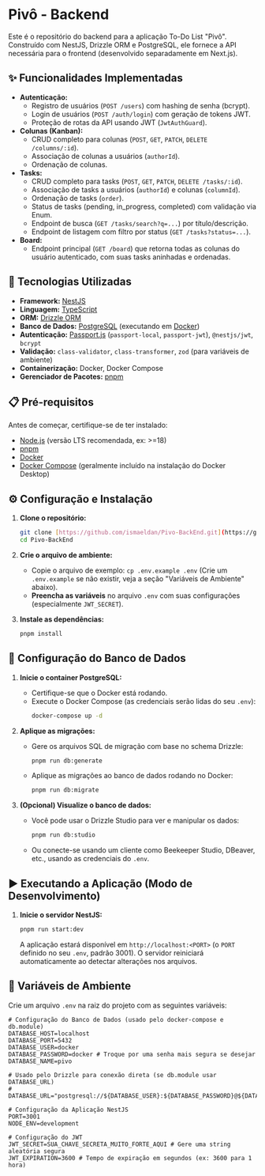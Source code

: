 # Pivô - Backend

Este é o repositório do backend para a aplicação To-Do List "Pivô". Construído com NestJS, Drizzle ORM e PostgreSQL, ele fornece a API necessária para o frontend (desenvolvido separadamente em Next.js).

## ✨ Funcionalidades Implementadas

* **Autenticação:**
    * Registro de usuários (`POST /users`) com hashing de senha (bcrypt).
    * Login de usuários (`POST /auth/login`) com geração de tokens JWT.
    * Proteção de rotas da API usando JWT (`JwtAuthGuard`).
* **Colunas (Kanban):**
    * CRUD completo para colunas (`POST`, `GET`, `PATCH`, `DELETE /columns/:id`).
    * Associação de colunas a usuários (`authorId`).
    * Ordenação de colunas.
* **Tasks:**
    * CRUD completo para tasks (`POST`, `GET`, `PATCH`, `DELETE /tasks/:id`).
    * Associação de tasks a usuários (`authorId`) e colunas (`columnId`).
    * Ordenação de tasks (`order`).
    * Status de tasks (pending, in_progress, completed) com validação via Enum.
    * Endpoint de busca (`GET /tasks/search?q=...`) por título/descrição.
    * Endpoint de listagem com filtro por status (`GET /tasks?status=...`).
* **Board:**
    * Endpoint principal (`GET /board`) que retorna todas as colunas do usuário autenticado, com suas tasks aninhadas e ordenadas.

## 🚀 Tecnologias Utilizadas

* **Framework:** [NestJS](https://nestjs.com/)
* **Linguagem:** [TypeScript](https://www.typescriptlang.org/)
* **ORM:** [Drizzle ORM](https://orm.drizzle.team/)
* **Banco de Dados:** [PostgreSQL](https://www.postgresql.org/) (executando em [Docker](https://www.docker.com/))
* **Autenticação:** [Passport.js](http://www.passportjs.org/) (`passport-local`, `passport-jwt`), `@nestjs/jwt`, `bcrypt`
* **Validação:** `class-validator`, `class-transformer`, `zod` (para variáveis de ambiente)
* **Containerização:** Docker, Docker Compose
* **Gerenciador de Pacotes:** [pnpm](https://pnpm.io/)

## 📋 Pré-requisitos

Antes de começar, certifique-se de ter instalado:

* [Node.js](https://nodejs.org/) (versão LTS recomendada, ex: >=18)
* [pnpm](https://pnpm.io/installation)
* [Docker](https://docs.docker.com/get-docker/)
* [Docker Compose](https://docs.docker.com/compose/install/) (geralmente incluído na instalação do Docker Desktop)

## ⚙️ Configuração e Instalação

1.  **Clone o repositório:**
    ```bash
    git clone [https://github.com/ismaeldan/Pivo-BackEnd.git](https://github.com/ismaeldan/Pivo-BackEnd.git)
    cd Pivo-BackEnd
    ```

2.  **Crie o arquivo de ambiente:**
    * Copie o arquivo de exemplo: `cp .env.example .env` (Crie um `.env.example` se não existir, veja a seção "Variáveis de Ambiente" abaixo).
    * **Preencha as variáveis** no arquivo `.env` com suas configurações (especialmente `JWT_SECRET`).

3.  **Instale as dependências:**
    ```bash
    pnpm install
    ```

## 💾 Configuração do Banco de Dados

1.  **Inicie o container PostgreSQL:**
    * Certifique-se que o Docker está rodando.
    * Execute o Docker Compose (as credenciais serão lidas do seu `.env`):
        ```bash
        docker-compose up -d
        ```

2.  **Aplique as migrações:**
    * Gere os arquivos SQL de migração com base no schema Drizzle:
        ```bash
        pnpm run db:generate
        ```
    * Aplique as migrações ao banco de dados rodando no Docker:
        ```bash
        pnpm run db:migrate
        ```

3.  **(Opcional) Visualize o banco de dados:**
    * Você pode usar o Drizzle Studio para ver e manipular os dados:
        ```bash
        pnpm run db:studio
        ```
    * Ou conecte-se usando um cliente como Beekeeper Studio, DBeaver, etc., usando as credenciais do `.env`.

## ▶️ Executando a Aplicação (Modo de Desenvolvimento)

1.  **Inicie o servidor NestJS:**
    ```bash
    pnpm run start:dev
    ```
    A aplicação estará disponível em `http://localhost:<PORT>` (o `PORT` definido no seu `.env`, padrão 3001). O servidor reiniciará automaticamente ao detectar alterações nos arquivos.

## 🔑 Variáveis de Ambiente

Crie um arquivo `.env` na raiz do projeto com as seguintes variáveis:

```dotenv
# Configuração do Banco de Dados (usado pelo docker-compose e db.module)
DATABASE_HOST=localhost
DATABASE_PORT=5432
DATABASE_USER=docker
DATABASE_PASSWORD=docker # Troque por uma senha mais segura se desejar
DATABASE_NAME=pivo

# Usado pelo Drizzle para conexão direta (se db.module usar DATABASE_URL)
# DATABASE_URL="postgresql://${DATABASE_USER}:${DATABASE_PASSWORD}@${DATABASE_HOST}:${DATABASE_PORT}/${DATABASE_NAME}"

# Configuração da Aplicação NestJS
PORT=3001
NODE_ENV=development

# Configuração do JWT
JWT_SECRET=SUA_CHAVE_SECRETA_MUITO_FORTE_AQUI # Gere uma string aleatória segura
JWT_EXPIRATION=3600 # Tempo de expiração em segundos (ex: 3600 para 1 hora)